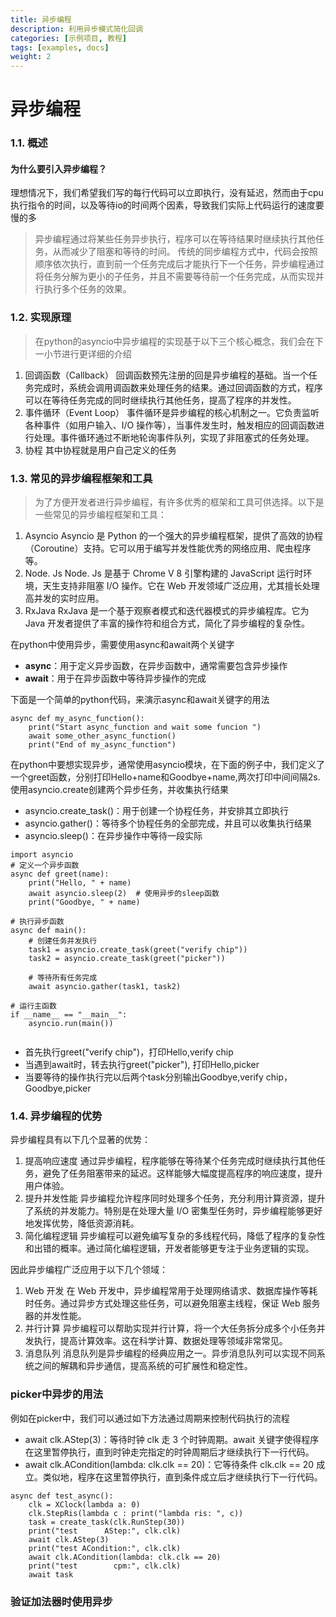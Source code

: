 ```yaml
---
title: 异步编程
description: 利用异步模式简化回调
categories: [示例项目, 教程]
tags: [examples, docs]
weight: 2
---
```


# 异步编程
### 1.1. 概述  
#### 为什么要引入异步编程？
理想情况下，我们希望我们写的每行代码可以立即执行，没有延迟，然而由于cpu执行指令的时间，以及等待io的时间两个因素，导致我们实际上代码运行的速度要慢的多

> 异步编程通过将某些任务异步执行，程序可以在等待结果时继续执行其他任务，从而减少了阻塞和等待的时间。
> 传统的同步编程方式中，代码会按照顺序依次执行，直到前一个任务完成后才能执行下一个任务，异步编程通过将任务分解为更小的子任务，并且不需要等待前一个任务完成，从而实现并行执行多个任务的效果。

### 1.2. 实现原理
> 在python的asyncio中异步编程的实现基于以下三个核心概念，我们会在下一小节进行更详细的介绍
1. 回调函数（Callback）
回调函数预先注册的回是异步编程的基础。当一个任务完成时，系统会调用调函数来处理任务的结果。通过回调函数的方式，程序可以在等待任务完成的同时继续执行其他任务，提高了程序的并发性。
2. 事件循环（Event Loop）
事件循环是异步编程的核心机制之一。它负责监听各种事件（如用户输入、I/O 操作等），当事件发生时，触发相应的回调函数进行处理。事件循环通过不断地轮询事件队列，实现了非阻塞式的任务处理。
3. 协程
其中协程就是用户自己定义的任务

### 1.3. 常见的异步编程框架和工具
>为了方便开发者进行异步编程，有许多优秀的框架和工具可供选择。以下是一些常见的异步编程框架和工具：

1. Asyncio
Asyncio 是 Python 的一个强大的异步编程框架，提供了高效的协程（Coroutine）支持。它可以用于编写并发性能优秀的网络应用、爬虫程序等。
2. Node. Js
Node. Js 是基于 Chrome V 8 引擎构建的 JavaScript 运行时环境，天生支持非阻塞 I/O 操作。它在 Web 开发领域广泛应用，尤其擅长处理高并发的实时应用。
3. RxJava
RxJava 是一个基于观察者模式和迭代器模式的异步编程库。它为 Java 开发者提供了丰富的操作符和组合方式，简化了异步编程的复杂性。

在python中使用异步，需要使用async和await两个关键字
- **async**：用于定义异步函数，在异步函数中，通常需要包含异步操作
- **await**：用于在异步函数中等待异步操作的完成

下面是一个简单的python代码，来演示async和await关键字的用法
```
async def my_async_function():
    print("Start async_function and wait some funcion ")
    await some_other_async_function()
    print("End of my_async_function")

```
在python中要想实现异步，通常使用asyncio模块，在下面的例子中，我们定义了一个greet函数，分别打印Hello+name和Goodbye+name,两次打印中间间隔2s.使用asyncio.create创建两个异步任务，并收集执行结果
- asyncio.create_task()：用于创建一个协程任务，并安排其立即执行
- asyncio.gather()：等待多个协程任务的全部完成，并且可以收集执行结果
- asyncio.sleep()：在异步操作中等待一段实际


```
import asyncio
# 定义一个异步函数
async def greet(name):
    print("Hello, " + name)
    await asyncio.sleep(2)  # 使用异步的sleep函数
    print("Goodbye, " + name)

# 执行异步函数
async def main():
    # 创建任务并发执行
    task1 = asyncio.create_task(greet("verify chip"))
    task2 = asyncio.create_task(greet("picker"))

    # 等待所有任务完成
    await asyncio.gather(task1, task2)

# 运行主函数
if __name__ == "__main__":
    asyncio.run(main())


```
- 首先执行greet("verify chip")，打印Hello,verify chip
- 当遇到await时，转去执行greet("picker"), 打印Hello,picker
- 当要等待的操作执行完以后两个task分别输出Goodbye,verify chip，Goodbye,picker

### 1.4. 异步编程的优势
异步编程具有以下几个显著的优势：
1. 提高响应速度
通过异步编程，程序能够在等待某个任务完成时继续执行其他任务，避免了任务阻塞带来的延迟。这样能够大幅度提高程序的响应速度，提升用户体验。
2. 提升并发性能
异步编程允许程序同时处理多个任务，充分利用计算资源，提升了系统的并发能力。特别是在处理大量 I/O 密集型任务时，异步编程能够更好地发挥优势，降低资源消耗。
3. 简化编程逻辑
异步编程可以避免编写复杂的多线程代码，降低了程序的复杂性和出错的概率。通过简化编程逻辑，开发者能够更专注于业务逻辑的实现。

因此异步编程广泛应用于以下几个领域：
1. Web 开发
在 Web 开发中，异步编程常用于处理网络请求、数据库操作等耗时任务。通过异步方式处理这些任务，可以避免阻塞主线程，保证 Web 服务器的并发性能。
2. 并行计算
异步编程可以帮助实现并行计算，将一个大任务拆分成多个小任务并发执行，提高计算效率。这在科学计算、数据处理等领域非常常见。
3. 消息队列
消息队列是异步编程的经典应用之一。异步消息队列可以实现不同系统之间的解耦和异步通信，提高系统的可扩展性和稳定性。

### picker中异步的用法
例如在picker中，我们可以通过如下方法通过周期来控制代码执行的流程
- await clk.AStep(3)：等待时钟 clk 走 3 个时钟周期。await 关键字使得程序在这里暂停执行，直到时钟走完指定的时钟周期后才继续执行下一行代码。
- await clk.ACondition(lambda: clk.clk == 20)：它等待条件 clk.clk == 20 成立。类似地，程序在这里暂停执行，直到条件成立后才继续执行下一行代码。
```
async def test_async():
    clk = XClock(lambda a: 0)
    clk.StepRis(lambda c : print("lambda ris: ", c))
    task = create_task(clk.RunStep(30))
    print("test      AStep:", clk.clk)
    await clk.AStep(3)
    print("test ACondition:", clk.clk)
    await clk.ACondition(lambda: clk.clk == 20)
    print("test        cpm:", clk.clk)
    await task
```



### 验证加法器时使用异步
